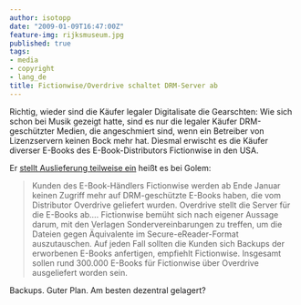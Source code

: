 ```yaml
---
author: isotopp
date: "2009-01-09T16:47:00Z"
feature-img: rijksmuseum.jpg
published: true
tags:
- media
- copyright
- lang_de
title: Fictionwise/Overdrive schaltet DRM-Server ab
---
```

Richtig, wieder sind die Käufer legaler Digitalisate die Gearschten: Wie
sich schon bei Musik gezeigt hatte, sind es nur die legaler Käufer
DRM-geschützter Medien, die angeschmiert sind, wenn ein Betreiber von
Lizenzservern keinen Bock mehr hat. Diesmal erwischt es die Käufer diverser
E-Books des E-Book-Distributors Fictionwise in den USA.

Er [stellt Auslieferung teilweise ein](http://www.golem.de/0901/64522.html)
heißt es bei Golem:

> Kunden des E-Book-Händlers Fictionwise werden ab Ende Januar keinen
> Zugriff mehr auf DRM-geschützte E-Books haben, die vom Distributor
> Overdrive geliefert wurden. Overdrive stellt die Server für die E-Books
> ab…. Fictionwise bemüht sich nach eigener Aussage darum, mit den Verlagen
> Sondervereinbarungen zu treffen, um die Dateien gegen Äquivalente im
> Secure-eReader-Format auszutauschen. Auf jeden Fall sollten die Kunden
> sich Backups der erworbenen E-Books anfertigen, empfiehlt Fictionwise.
> Insgesamt sollen rund 300.000 E-Books für Fictionwise über Overdrive
> ausgeliefert worden sein.

Backups. Guter Plan. Am besten dezentral gelagert?
